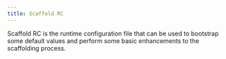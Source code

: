 ```yaml
---
title: Scaffold RC
---
```


Scaffold RC is the runtime configuration file that can be used to bootstrap some default values and perform some basic enhancements to the scaffolding process.